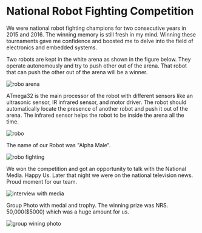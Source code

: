 # National Robot Fighting Competition

We were  national robot fighting champions for two consecutive years in 2015 and 2016. The winning memory is still fresh in my mind. Winning these tournaments gave me confidence and boosted me to delve into the field of electronics and embedded systems.

Two robots are kept in the white arena as shown in the figure below. They operate autonomously and try to push other out of the arena. That robot that can push the other out of the arena will be a winner. 

![robo arena](https://user-images.githubusercontent.com/48818645/209402192-ea78d392-c27e-4474-be07-94eb8b0635cf.PNG)

ATmega32 is the main processor of the robot with different sensors like an ultrasonic sensor,  IR infrared sensor, and motor driver. The robot should automatically locate the presence of another robot and push it out of the arena. The infrared sensor helps the robot to be inside the arena all the time. 

![robo](https://user-images.githubusercontent.com/48818645/209404215-db5e2547-776e-45f8-afd1-f388fa6c1897.PNG)

The name of our Robot was "Alpha Male". 


![robo fighting](https://user-images.githubusercontent.com/48818645/209406348-ba2bf745-0976-42b5-ac35-299cb3d6e5af.PNG)

We won the competition and got an opportunity to talk with the National Media. Happy Us. Later that night we were on the national television news. Proud moment for our team. 

![interview with media](https://user-images.githubusercontent.com/48818645/209406841-50ac6985-1ec7-47c8-816c-ed57cd9dd31d.PNG)

Group Photo with medal and trophy. The winning prize was NRS. 50,000($5000) which was a huge amount for us. 


![group wining photo](https://user-images.githubusercontent.com/48818645/209407235-e31da771-f88e-4106-9d61-71d9b84f6613.PNG)
